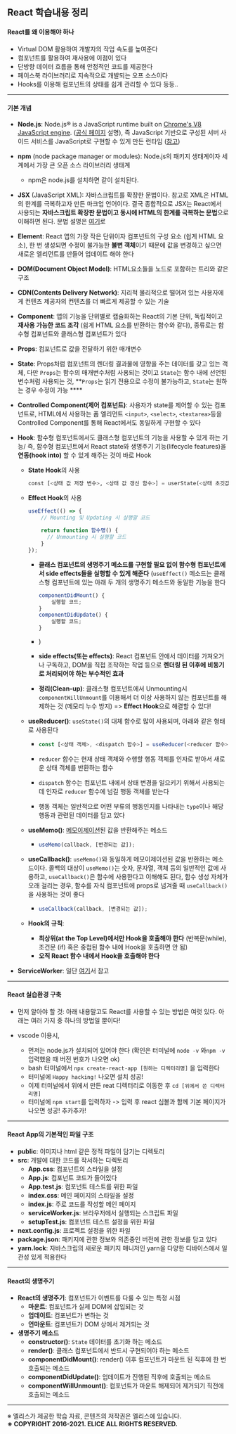   ## React 학습내용 정리

  #### React를 왜 이용해야 하나 

  - Virtual DOM 활용하여 개발자의 작업 속도를 높여준다
  - 컴포넌트를 활용하여 재사용에 이점이 있다
  - 단방향 데이터 흐름을 통해 안정적인 코드를 제공한다
  - 페이스북 라이브러리로 지속적으로 개발되는 오프 소스이다
  - Hooks를 이용해 컴포넌트의 상태를 쉽게 관리할 수 있다 등등..

---

  #### 기본 개념

  - **Node.js**: Node.js® is a JavaScript runtime built on [Chrome's V8 JavaScript engine](https://v8.dev/). ([공식 페이지](https://nodejs.org/en/) 설명), 즉 JavaScript 기반으로 구성된 서버 사이드 서비스를 JavaScript로 구현할 수 있게 만든 런타임 ([참고](https://kdydesign.github.io/2017/07/15/nodejs-npm-tutorial/))

  - **npm** (node package manager or modules): Node.js의 패키지 생태계이자 세계에서 가장 큰 오픈 소스 라이브러리 생태계

    - npm은 node.js를 설치하면 같이 설치된다. 

  - **JSX** (JavaScript XML): 자바스크립트를 확장한 문법이다. 참고로 XML은 HTML의 한계를 극복하고자 만든 마크업 언어이다. 결국 종합적으로 JSX는 React에서 사용되는 **자바스크립트 확장판 문법이고 동시에 HTML의 한계를 극복하는 문법**으로 이해하면 된다. 문법 설명은 [여기](https://ko.reactjs.org/docs/introducing-jsx.html)로

  - **Element**: React 앱의 가장 작은 단위이자 컴포넌트의 구성 요소 (쉽게 HTML 요소), 한 번 생성되면 수정이 불가능한 **불변 객체**이기 때문에 값을 변경하고 싶으면 새로운 엘리먼트를 만들어 업데이트 해야 한다

  - **DOM(Document Object Model)**: HTML요소들을 노드로 포함하는 트리와 같은 구조

  - **CDN(Contents Delivery Network)**:  지리적 물리적으로 떨어져 있는 사용자에게 컨텐츠 제공자의 컨텐츠를 더 빠르게 제공할 수 있는 기술

  - **Component**: 앱의 기능을 단위별로 캡슐화하는 React의 기본 단위, 독립적이고 **재사용 가능한 코드 조각** (쉽게 HTML 요소를 반환하는 함수와 같다), 종류로는 함수형 컴포넌트와 클래스형 컴포넌트가 있다

  - **Props**: 컴포넌트로 값을 전달하기 위한 매개변수

  - **State**: Props처럼 컴포넌트의 렌더링 결과물에 영향을 주는 데이터를 갖고 있는 객체, 다만 `Props`는 함수의 매개변수처럼 사용되는 것이고 `State`는 함수 내에 선언된 변수처럼 사용되는 것, **`Props`는 읽기 전용으로 수정이 불가능하고, `State`는 원하는 경우 수정이 가능 ****

  - **Controlled Component(제어 컴포넌트)**:  사용자가 state를 제어할 수 있는 컴포넌트로, HTML에서 사용하는 폼 엘리먼트 `<input>`, `<select>`, `<textarea>`등을 Controlled Component를 통해 React에서도 동일하게 구현할 수 있다

  - **Hook**: 함수형 컴포넌트에서도 클래스형 컴포넌트의 기능을 사용할 수 있게 하는 기능/ 즉, 함수형 컴포넌트에서 React state와 생명주기 기능(lifecycle features)을 **연동(hook into)** 할 수 있게 해주는 것이 바로 Hook

    - **State Hook**의 사용

      ```python
      const [<상태 값 저장 변수>, <상태 값 갱신 함수>] = userState(<상태 초깃값>);`
      ```

    - **Effect Hook**의 사용 

      ```javascript
      useEffect(() => {
          // Mounting 및 Updating 시 실행할 코드
          
          return function 함수명() {
            // Unmounting 시 실행할 코드
          }
      });
      ```

      - **클래스 컴포넌트의 생명주기 메소드를 구현할 필요 없이 함수형 컴포넌트에서 side effects들을 실행할 수 있게 해준다** (`useEffect()` 메소드는 클래스형 컴포넌트에 있는 아래 두 개의 생명주기 메소드와 동일한 기능을 한다

        ```javascript
        componentDidMount() {
            실행할 코드;
        }
        componentDidUpdate() {
            실행할 코드;
        }
        ```

      - )

      - **side effects(또는 effects)**: React 컴포넌트 안에서 데이터를 가져오거나 구독하고, DOM을 직접 조작하는 작업 등으로 **렌더링 된 이후에 비동기로 처리되어야 하는 부수적인 효과**

      - **정리(Clean-up)**: 클래스형 컴포넌트에서 Unmounting시 `componentWillUnmount`를 이용해서 더 이상 사용하지 않는 컴포넌트를 해제하는 것 (메모리 누수 방지) => **Effect Hook**으로 해결할 수 있다!

    - **useReducer()**: `useState()`의 대체 함수로 많이 사용되며, 아래와 같은 형태로 사용된다

      - ```javascript
        const [<상태 객체>, <dispatch 함수>] = useReducer(<reducer 함수>, <초기 상태>, <초기 함수>)
        ```

      - `reducer` 함수는 현재 상태 객체와 수행할 행동 객체를 인자로 받아서 새로운 상태 객체를 반환하는 함수

      - `dispatch` 함수는 컴포넌트 내에서 상태 변경을 일으키기 위해서 사용되는데 인자로 `reducer` 함수에 넘길 행동 객체를 받는다

      - 행동 객체는 일반적으로 어떤 부류의 행동인지를 나타내는 `type`이나 해당 행동과 관련된 데이터를 담고 있다

    - **useMemo()**: [메모이제이션](https://ko.wikipedia.org/wiki/메모이제이션)된 값을 반환해주는 메소드

      - ```javascript
        useMemo(callback, [변경되는 값]);
        ```

    - **useCallback()**: `useMemo()`와 동일하게 메모이제이션된 값을 반환하는 메소드이다. 콜백의 대상이 `useMemo()`는 숫자, 문자열, 객체 등의 일반적인 값에 사용하고, `useCallback()`은 함수에 사용한다고 이해해도 된다, 함수 생성 자체가 오래 걸리는 경우, 함수를 자식 컴포넌트에 props로 넘겨줄 때 `useCallback()`을 사용하는 것이 좋다

      - ```javascript
        useCallback(callback, [변경되는 값]);
        ```

    - **Hook의 규칙**: 

      - **최상위(at the Top Level)에서만 Hook을 호출해야 한다** (반복문(while), 조건문 (if) 혹은 중첩된 함수 내에 Hook을 호출하면 안 됨)
      - **오직 React 함수 내에서 Hook을 호출해야 한다**

  - **ServiceWorker**: 일단 [여기](https://developers.google.com/web/fundamentals/primers/service-workers/)서 참고

---

  #### React 실습환경 구축

  - 먼저 알아야 할 것: 아래 내용말고도 React를 사용할 수 있는 방법은 여럿 있다. 아래는 여러 가지 중 하나의 방법일 뿐이다!

  - vscode 이용시,
    - 먼저는 node.js가 설치되어 있어야 한다 (확인은 터미널에 `node -v`  와`npm -v` 입력했을 때 버전 번호가 나오면 ok) 
    - bash 터미널에서 `npx create-react-app [원하는 디렉터리명]` 을 입력한다 
    - 터미널에 `Happy hacking!` 나오면 설치 성공!
    - 이제 터미널에서 위에서 만든 reat 디렉터리로 이동한 후 `cd [위에서 쓴 디렉터리명]`  
    - 터미널에 `npm start`를 입력하자 -> 입력 후 react 심볼과 함께 기본 페이지가 나오면 성공! 추카추카! 

---

  #### React App의 기본적인 파일 구조

  - **public**: 이미지나 html 같은 정적 파일이 담기는 디렉토리
  - **src**: 개발에 대한 코드를 작서하는 디렉토리
    - **App.css**: 컴포넌트의 스타일을 설정
    - **App.js**: 컴포넌트 코드가 들어있다
    - **App.test.js**: 컴포넌트 테스트를 위한 파일
    - **index.css**: 메인 페이지의 스타일을 설정
    - **index.js**: 주로 코드를 작성할 메인 페이지
    - **serviceWorker.js**: 브라우저에서 실행되는 스크립트 파일
    - **setupTest.js**: 컴포넌트 테스트 설정을 위한 파일
  - **next.config.js**: 프로젝트 설정을 위한 파일
  - **package.json**: 패키지에 관한 정보와 의존중인 버전에 관한 정보를 담고 있다
  - **yarn.lock**: 자바스크립의 새로운 패키지 매니저인 yarn을 다양한 디바이스에서 일관성 있게 적용한다

---

  #### React의 생명주기

  - **React의 생명주기**: 컴포넌트가 이벤트를 다룰 수 있는 특정 시점
    - **마운트**: 컴포넌트가 실제 DOM에 삽입되는 것
    - **업데이트**: 컴포넌트가 변하는 것
    - **언마운트**: 컴포넌트가 DOM 상에서 제거되는 것
  - **생명주기 메소드**
    - **constructor()**: `State` 데이터를 초기화 하는 메소드
    - **render()**: 클래스 컴포넌트에서 반드시 구현되어야 하는 메소드
    - **componentDidMount()**: render() 이후 컴포넌트가 마운트 된 직후에 한 번 호출되는 메소드
    - **componentDidUpdate()**: 업데이트가 진행된 직후에 호출되는 메소드
    - **componentWillUnmount()**: 컴포넌트가 마운트 해제되어 제거되기 직전에 호출되는 메소드

---

  ※ 엘리스가 제공한 학습 자료, 콘텐츠의 저작권은 엘리스에 있습니다. <br>
  **※ COPYRIGHT 2016-2021. ELICE ALL RIGHTS RESERVED.**